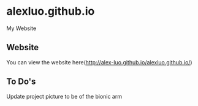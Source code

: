 # alexluo.github.io
My Website

## Website

You can view the website here(http://alex-luo.github.io/alexluo.github.io/)

## To Do's

Update project picture to be of the bionic arm 

